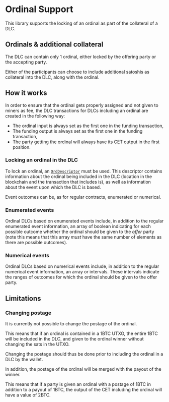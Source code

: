 # Ordinal Support

This library supports the locking of an ordinal as part of the collateral of a DLC.

## Ordinals & additional collateral

The DLC can contain only 1 ordinal, either locked by the offering party or the accepting party.

Either of the participants can choose to include additional satoshis as collateral into the DLC, along with the ordinal.

## How it works

In order to ensure that the ordinal gets properly assigned and not given to miners as fee, the DLC transactions for DLCs including an ordinal are created in the following way:

- The ordinal input is always set as the first one in the funding transaction,
- The funding output is always set as the first one in the funding transaction,
- The party getting the ordinal will always have its CET output in the first position.

### Locking an ordinal in the DLC

To lock an ordinal, an [`OrdDescriptor`](../dlc-manager/src/contract/ord_descriptor.rs) must be used. This descriptor contains information about the ordinal being included in the DLC (location in the blockchain and the transaction that includes is), as well as information about the event upon which the DLC is based.

Event outcomes can be, as for regular contracts, enumerated or numerical.

### Enumerated events

Ordinal DLCs based on enumerated events include, in addition to the regular enumerated event information, an array of boolean indicating for each possible outcome whether the ordinal should be given to the _offer_ party (note this means that this array _must_ have the same number of elements as there are possible outcomes).

### Numerical events

Ordinal DLCs based on numerical events include, in addition to the regular numerical event information, an array or intervals.
These intervals indicate the ranges of outcomes for which the ordinal should be given to the offer party.

## Limitations

### Changing postage

It is currently not possible to change the postage of the ordinal.

This means that if an ordinal is contained in a 1BTC UTXO, the entire 1BTC will be included in the DLC, and given to the ordinal winner without changing the sats in the UTXO.

Changing the postage should thus be done prior to including the ordinal in a DLC by the wallet.

In addition, the postage of the ordinal will be merged with the payout of the winner.

This means that if a party is given an ordinal with a postage of 1BTC in addition to a payout of 1BTC, the output of the CET including the ordinal will have a value of 2BTC.
